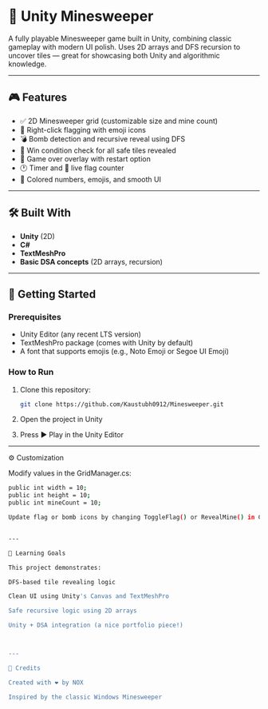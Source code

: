 # 🧱 Unity Minesweeper

A fully playable Minesweeper game built in Unity, combining classic gameplay with modern UI polish. Uses 2D arrays and DFS recursion to uncover tiles — great for showcasing both Unity and algorithmic knowledge.

---

## 🎮 Features

- ✅ 2D Minesweeper grid (customizable size and mine count)
- 🚩 Right-click flagging with emoji icons
- 💣 Bomb detection and recursive reveal using DFS
- 🧠 Win condition check for all safe tiles revealed
- 🧼 Game over overlay with restart option
- 🕐 Timer and 🚩 live flag counter
- 🎨 Colored numbers, emojis, and smooth UI

---

## 🛠️ Built With

- **Unity** (2D)
- **C#**
- **TextMeshPro**
- **Basic DSA concepts** (2D arrays, recursion)

---

## 🚀 Getting Started

### Prerequisites

- Unity Editor (any recent LTS version)
- TextMeshPro package (comes with Unity by default)
- A font that supports emojis (e.g., Noto Emoji or Segoe UI Emoji)

### How to Run

1. Clone this repository:
   ```bash
   git clone https://github.com/Kaustubh0912/Minesweeper.git

2. Open the project in Unity


3. Press ▶️ Play in the Unity Editor


---

⚙️ Customization

Modify values in the GridManager.cs:
```bash
public int width = 10;
public int height = 10;
public int mineCount = 10;

Update flag or bomb icons by changing ToggleFlag() or RevealMine() in Cell.cs.


---

🎯 Learning Goals

This project demonstrates:

DFS-based tile revealing logic

Clean UI using Unity's Canvas and TextMeshPro

Safe recursive logic using 2D arrays

Unity + DSA integration (a nice portfolio piece!)



---

🙌 Credits

Created with ❤️ by NOX

Inspired by the classic Windows Minesweeper



